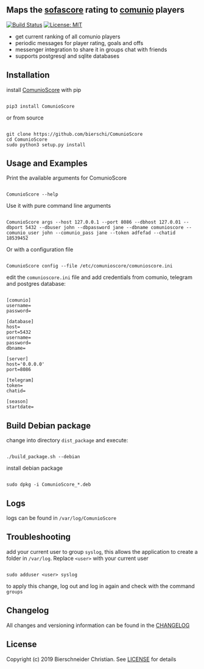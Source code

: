 ## Maps the [sofascore](https://www.sofascore.com/de/) rating to [comunio](https://www.comunio.de/home) players
[![Build Status](https://travis-ci.org/bierschi/ComunioScore.png?branch=master)](https://travis-ci.org/bierschi/ComunioScore) [![License: MIT](https://img.shields.io/badge/License-MIT-green.svg)](https://opensource.org/licenses/MIT)
- get current ranking of all comunio players
- periodic messages for player rating, goals and offs
- messenger integration to share it in groups chat with friends
- supports postgresql and sqlite databases

## Installation

install [ComunioScore](https://pypi.org/project/ComunioScore/) with pip
<pre><code>
pip3 install ComunioScore
</code></pre>

or from source
<pre><code>
git clone https://github.com/bierschi/ComunioScore
cd ComunioScore
sudo python3 setup.py install
</code></pre>


## Usage and Examples

Print the available arguments for ComunioScore
<pre><code>
ComunioScore --help
</code></pre>

Use it with pure command line arguments
<pre><code>
ComunioScore args --host 127.0.0.1 --port 8086 --dbhost 127.0.01 --dbport 5432 --dbuser john --dbpassword jane --dbname comunioscore --comunio_user john --comunio_pass jane --token adfefad --chatid 18539452
</code></pre>

Or with a configuration file
<pre><code>
ComunioScore config --file /etc/comunioscore/comunioscore.ini
</code></pre>


edit the `comunioscore.ini` file and add credentials from comunio, telegram and postgres database:
<pre><code>
[comunio]
username=
password=

[database]
host=
port=5432
username=
password=
dbname=

[server]
host='0.0.0.0'
port=8086

[telegram]
token=
chatid=

[season]
startdate=
</code></pre>


## Build Debian package

change into directory `dist_package` and execute:
<pre><code>
./build_package.sh --debian
</code></pre>

install debian package
<pre><code>
sudo dpkg -i ComunioScore_*.deb
</code></pre>

## Logs

logs can be found in `/var/log/ComunioScore`

## Troubleshooting
add your current user to group `syslog`, this allows the application to create a folder in
`/var/log`. Replace `<user>` with your current user
<pre><code>
sudo adduser &lt;user&gt; syslog
</code></pre>
to apply this change, log out and log in again and check with the command `groups`

## Changelog
All changes and versioning information can be found in the [CHANGELOG](https://github.com/bierschi/ComunioScore/blob/master/CHANGELOG.rst)

## License
Copyright (c) 2019 Bierschneider Christian. See [LICENSE](https://github.com/bierschi/ComunioScore/blob/master/LICENSE)
for details
